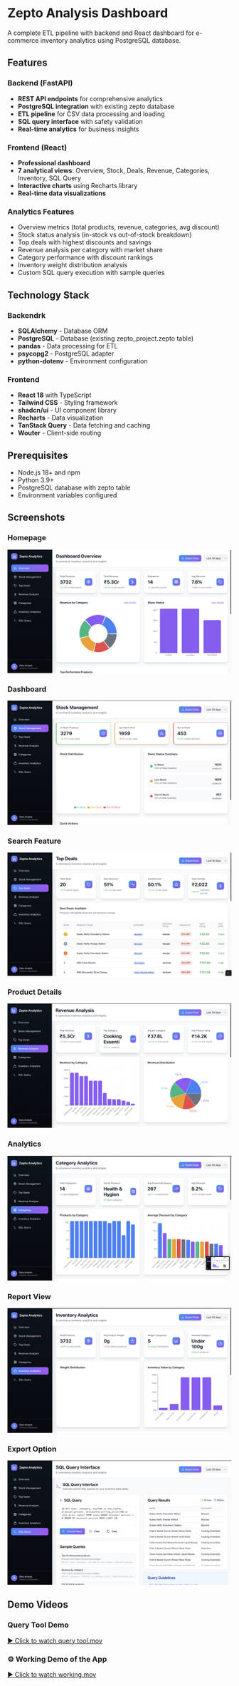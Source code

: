 # Zepto Analysis Dashboard

A complete ETL pipeline with backend and React dashboard for e-commerce inventory analytics using PostgreSQL database.

## Features

### Backend (FastAPI)
- **REST API endpoints** for comprehensive analytics
- **PostgreSQL integration** with existing zepto database
- **ETL pipeline** for CSV data processing and loading
- **SQL query interface** with safety validation
- **Real-time analytics** for business insights

### Frontend (React)
- **Professional dashboard** 
- **7 analytical views**: Overview, Stock, Deals, Revenue, Categories, Inventory, SQL Query
- **Interactive charts** using Recharts library
- **Real-time data visualizations**

### Analytics Features
- Overview metrics (total products, revenue, categories, avg discount)
- Stock status analysis (in-stock vs out-of-stock breakdown)
- Top deals with highest discounts and savings
- Revenue analysis per category with market share
- Category performance with discount rankings
- Inventory weight distribution analysis
- Custom SQL query execution with sample queries

## Technology Stack

### Backendrk
- **SQLAlchemy** - Database ORM
- **PostgreSQL** - Database (existing zepto_project.zepto table)
- **pandas** - Data processing for ETL
- **psycopg2** - PostgreSQL adapter
- **python-dotenv** - Environment configuration

### Frontend
- **React 18** with TypeScript
- **Tailwind CSS** - Styling framework
- **shadcn/ui** - UI component library
- **Recharts** - Data visualization
- **TanStack Query** - Data fetching and caching
- **Wouter** - Client-side routing

## Prerequisites

- Node.js 18+ and npm
- Python 3.9+
- PostgreSQL database with zepto table
- Environment variables configured

##  Screenshots

###  Homepage
![Screenshot 1](./ZeptoAnalysis/1.png)

###  Dashboard
![Screenshot 2](./ZeptoAnalysis/2.png)

###  Search Feature
![Screenshot 3](./ZeptoAnalysis/3.png)

###  Product Details
![Screenshot 4](./ZeptoAnalysis/4.png)

###  Analytics
![Screenshot 5](./ZeptoAnalysis/5.png)

###  Report View
![Screenshot 6](./ZeptoAnalysis/6.png)

###  Export Option
![Screenshot 7](./ZeptoAnalysis/7.png)

## Demo Videos

###  Query Tool Demo
[▶️ Click to watch query tool.mov](./ZeptoAnalysis/query%20tool.mov)

### ⚙ Working Demo of the App
[▶️ Click to watch working.mov](./ZeptoAnalysis/working.mov)

